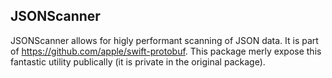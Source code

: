 ## JSONScanner

JSONScanner allows for higly performant scanning of JSON data. It is part of https://github.com/apple/swift-protobuf. This package merly expose this fantastic utility publically (it is private in the original package).
